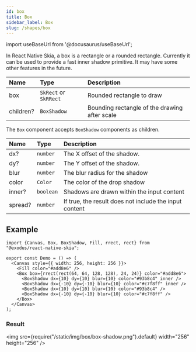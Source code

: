 ```yaml
---
id: box
title: Box
sidebar_label: Box
slug: /shapes/box
---
```


import useBaseUrl from '@docusaurus/useBaseUrl';


In React Native Skia, a box is a rectangle or a rounded rectangle.
Currently it can be used to provide a fast inner shadow primitive.
It may have some other features in the future.

| Name       | Type     |  Description                                       |
|:-----------|:---------|:---------------------------------------------------|
| box        | `SkRect` or `SkRRect` | Rounded rectangle to draw             |
| children?  | `BoxShadow` | Bounding rectangle of the drawing after scale   |

The `Box` component accepts `BoxShadow` components as children.

| Name    | Type      |  Description                                           |
|:--------|:----------|:-------------------------------------------------------|
| dx?     | `number`  | The X offset of the shadow.                            |
| dy?     | `number`  | The Y offset of the shadow.                            |
| blur    | `number`  | The blur radius for the shadow                         |
| color   | `Color`   | The color of the drop shadow                           |
| inner?  | `boolean` | Shadows are drawn within the input content             |
| spread? | `number`  | If true, the result does not include the input content | 


## Example

```tsx twoslash
import {Canvas, Box, BoxShadow, Fill, rrect, rect} from "@exodus/react-native-skia";

export const Demo = () => (
  <Canvas style={{ width: 256, height: 256 }}>
    <Fill color="#add8e6" />
    <Box box={rrect(rect(64, 64, 128, 128), 24, 24)} color="#add8e6">
      <BoxShadow dx={10} dy={10} blur={10} color="#93b8c4" inner />
      <BoxShadow dx={-10} dy={-10} blur={10} color="#c7f8ff" inner />
      <BoxShadow dx={10} dy={10} blur={10} color="#93b8c4" />
      <BoxShadow dx={-10} dy={-10} blur={10} color="#c7f8ff" />
    </Box>
  </Canvas>
);
```

### Result

<img src={require("/static/img/box/box-shadow.png").default} width="256" height="256" />
